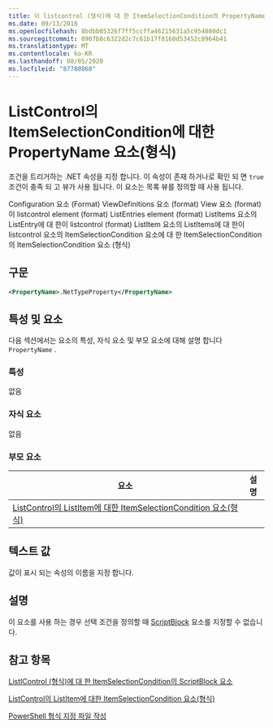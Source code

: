 ```yaml
---
title: 이 listcontrol (형식)에 대 한 ItemSelectionCondition의 PropertyName 요소 | Microsoft Docs
ms.date: 09/13/2016
ms.openlocfilehash: 8bdbb05326f7ff5ccffa46215631a5c954080dc1
ms.sourcegitcommit: 0907b8c6322d2c7c61b17f8168d53452c8964b41
ms.translationtype: MT
ms.contentlocale: ko-KR
ms.lasthandoff: 08/05/2020
ms.locfileid: "87780868"
---
```

# <a name="propertyname-element-for-itemselectioncondition-for-listcontrol-format"></a>ListControl의 ItemSelectionCondition에 대한 PropertyName 요소(형식)

조건을 트리거하는 .NET 속성을 지정 합니다. 이 속성이 존재 하거나로 확인 되 면 `true` 조건이 충족 되 고 뷰가 사용 됩니다. 이 요소는 목록 뷰를 정의할 때 사용 됩니다.

Configuration 요소 (Format) ViewDefinitions 요소 (format) View 요소 (format)이 listcontrol element (format) ListEntries element (format) ListItems 요소의 ListEntry에 대 한이 listcontrol (format) ListItem 요소의 ListItems에 대 한이 listcontrol 요소의 ItemSelectionCondition 요소에 대 한 ItemSelectionCondition의 ItemSelectionCondition 요소 (형식)

## <a name="syntax"></a>구문

```xml
<PropertyName>.NetTypeProperty</PropertyName>
```

## <a name="attributes-and-elements"></a>특성 및 요소

다음 섹션에서는 요소의 특성, 자식 요소 및 부모 요소에 대해 설명 합니다 `PropertyName` .

### <a name="attributes"></a>특성

없음

### <a name="child-elements"></a>자식 요소

없음

### <a name="parent-elements"></a>부모 요소

|요소|설명|
|-------------|-----------------|
|[ListControl의 ListItem에 대한 ItemSelectionCondition 요소(형식)](./itemselectioncondition-element-for-listitem-for-listcontrol-format.md)||

## <a name="text-value"></a>텍스트 값

값이 표시 되는 속성의 이름을 지정 합니다.

## <a name="remarks"></a>설명

이 요소를 사용 하는 경우 선택 조건을 정의할 때 [ScriptBlock](./scriptblock-element-for-itemselectioncondition-for-listcontrol-format.md) 요소를 지정할 수 없습니다.

## <a name="see-also"></a>참고 항목

[ListIControl (형식)에 대 한 ItemSelectionCondition의 ScriptBlock 요소](./scriptblock-element-for-itemselectioncondition-for-listcontrol-format.md)

[ListControl의 ListItem에 대한 ItemSelectionCondition 요소(형식)](./itemselectioncondition-element-for-listitem-for-listcontrol-format.md)

[PowerShell 형식 지정 파일 작성](./writing-a-powershell-formatting-file.md)
